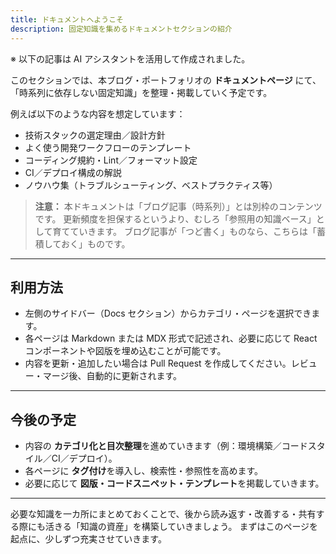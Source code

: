 ```yaml
---
title: ドキュメントへようこそ
description: 固定知識を集めるドキュメントセクションの紹介
---
```


※ 以下の記事は AI アシスタントを活用して作成されました。

このセクションでは、本ブログ・ポートフォリオの **ドキュメントページ** にて、「時系列に依存しない固定知識」を整理・掲載していく予定です。

例えば以下のような内容を想定しています：

- 技術スタックの選定理由／設計方針
- よく使う開発ワークフローのテンプレート
- コーディング規約・Lint／フォーマット設定
- CI／デプロイ構成の解説
- ノウハウ集（トラブルシューティング、ベストプラクティス等）

> **注意：**
> 本ドキュメントは「ブログ記事（時系列）」とは別枠のコンテンツです。
> 更新頻度を担保するというより、むしろ「参照用の知識ベース」として育てていきます。
> ブログ記事が「つど書く」ものなら、こちらは「蓄積しておく」ものです。

---

## 利用方法

- 左側のサイドバー（Docs セクション）からカテゴリ・ページを選択できます。
- 各ページは Markdown または MDX 形式で記述され、必要に応じて React コンポーネントや図版を埋め込むことが可能です。
- 内容を更新・追加したい場合は Pull Request を作成してください。レビュー・マージ後、自動的に更新されます。

---

## 今後の予定

- 内容の **カテゴリ化と目次整理**を進めていきます（例：環境構築／コードスタイル／CI／デプロイ）。
- 各ページに **タグ付け**を導入し、検索性・参照性を高めます。
- 必要に応じて **図版・コードスニペット・テンプレート**を掲載していきます。

---

必要な知識を一カ所にまとめておくことで、後から読み返す・改善する・共有する際にも活きる「知識の資産」を構築していきましょう。
まずはこのページを起点に、少しずつ充実させていきます。
